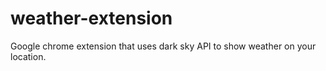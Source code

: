 # weather-extension
Google chrome extension that uses dark sky API to show weather on your location.
